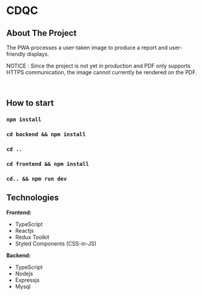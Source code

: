 # CDQC

## About The Project

The PWA processes a user-taken image to produce a report and user-friendly displays.

NOTICE : Since the project is not yet in production and PDF only supports HTTPS communication, the image cannot currently be rendered on the PDF.

<br>

## How to start

### `npm install`

### `cd backend && npm install`

### `cd ..`

### `cd frontend && npm install`

### `cd.. && npm run dev`

## Technologies

**Frontend:**

- TypeScript
- Reactjs
- Redux Toolkit
- Styled Components (CSS-in-JS)

**Backend:**

- TypeScript
- Nodejs
- Expressjs
- Mysql
